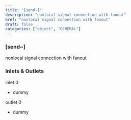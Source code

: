 ```yaml
---
title: "[send~]"
description: "nonlocal signal connection with fanout"
bref: "nonlocal signal connection with fanout"
draft: false
categories: ["object", "GENERAL"]
---
```


### [send~]

nonlocal signal connection with fanout

### Inlets & Outlets

inlet 0

 - dummy

outlet 0

 - dummy
 
